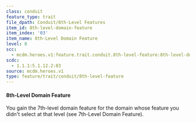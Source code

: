 ```yaml
---
class: conduit
feature_type: trait
file_dpath: Conduit/8th-Level Features
item_id: 8th-level-domain-feature
item_index: '03'
item_name: 8th-Level Domain Feature
level: 8
scc:
  - mcdm.heroes.v1:feature.trait.conduit.8th-level-feature:8th-level-domain-feature
scdc:
  - 1.1.1:5.1.12.2:03
source: mcdm.heroes.v1
type: feature/trait/conduit/8th-level-feature
---
```


#### 8th-Level Domain Feature

You gain the 7th-level domain feature for the domain whose feature you didn't select at that level (see 7th-Level Domain Feature).
